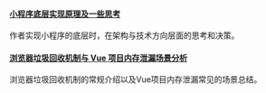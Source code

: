 
#### [小程序底层实现原理及一些思考](https://mp.weixin.qq.com/s/EbO7Wp6s29X9YliA2M-iCg)
作者实现小程序的底层时，在架构与技术方向层面的思考和决策。

#### [浏览器垃圾回收机制与 Vue 项目内存泄漏场景分析](https://mp.weixin.qq.com/s/kwHuP8qrruzUxC0vOKdJxA)
浏览器垃圾回收机制的常规介绍以及Vue项目内存泄漏常见的场景总结。
